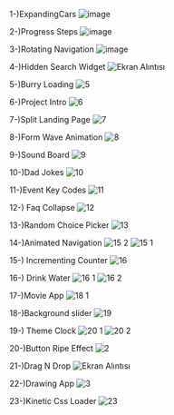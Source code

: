 1-)ExpandingCars
![image](https://github.com/HsnEmre/50ProjectWithJS/assets/92093161/ffec1b34-135e-4699-b401-9183a34ea4e1)


2-)Progress Steps
![image](https://github.com/HsnEmre/50ProjectWithJS/assets/92093161/0418a47a-04fd-408d-9555-3627a4b7bb9e)


3-)Rotating Navigation
![image](https://github.com/HsnEmre/50ProjectWithJS/assets/92093161/276f68ff-dd6e-43cf-8a3a-b3476e74d161)


4-)Hidden Search Widget
![Ekran Alıntısı](https://github.com/user-attachments/assets/19576d1d-bddf-4df1-b86f-27eacb8a362c)

5-)Burry Loading
![5](https://github.com/user-attachments/assets/b95d71e4-36dc-4c6e-ae8d-9670cdc1851a)

6-)Project Intro
![6](https://github.com/user-attachments/assets/b81b6fec-70d0-4053-83ec-5cb5adc8f707)

7-)Split Landing Page
![7](https://github.com/user-attachments/assets/38929350-b20c-4d4f-a1dd-97980f5978a5)

8-)Form Wave Animation
![8](https://github.com/user-attachments/assets/1b942ac8-2790-4d29-ada8-bf39a0faaa1a)

9-)Sound Board
![9](https://github.com/user-attachments/assets/2612814c-d132-4caf-9918-98d8445fc20f)

10-)Dad Jokes
![10](https://github.com/user-attachments/assets/bb7a570a-ee10-48e8-915b-72e538a9ed93)

11-)Event Key Codes
![11](https://github.com/user-attachments/assets/5e983b6b-0d01-4276-ad1f-611e54c5740d)

12-) Faq Collapse
![12](https://github.com/user-attachments/assets/a74ff0cf-212f-45d1-a3df-7bd5a520b804)

13-)Random Choice Picker
![13](https://github.com/user-attachments/assets/973e62e6-3068-4ecf-84bd-0fd665f8a62b)

14-)Animated Navigation
![15 2](https://github.com/user-attachments/assets/6d18a592-5b0f-41c7-bd8d-e077ef593631)
![15 1](https://github.com/user-attachments/assets/1d634add-5808-4fea-9415-1df21a0a94b7)

15-) Incrementing Counter
![16](https://github.com/user-attachments/assets/f213b108-0430-452f-8e3a-2bfb117bf695)

16-) Drink Water
![16 1](https://github.com/user-attachments/assets/318458d5-5f8d-4a27-9542-6106a5cfbbf3)
![16 2](https://github.com/user-attachments/assets/454f82bd-2862-4520-ba0d-3fdbdf71ef58)

17-)Movie App
![18 1](https://github.com/user-attachments/assets/4c93879a-8217-44df-8cb9-9b6f28961f54)

18-)Background slider
![19](https://github.com/user-attachments/assets/413439e0-bda6-414d-b2eb-7ff3090719f6)

19-) Theme Clock
![20 1](https://github.com/user-attachments/assets/bb3a6a51-c773-4381-86f7-5ee81f4c899e)
![20 2](https://github.com/user-attachments/assets/ddeb6fce-e023-46b0-ac07-7ec9b52b23ff)

20-)Button Ripe Effect
![2](https://github.com/user-attachments/assets/68b02f07-2df5-40ca-8b47-fa88a26a8bb4)

21-)Drag N Drop
![Ekran Alıntısı](https://github.com/user-attachments/assets/6fc204d0-0a57-4a81-b7a4-1270493fb291)

22-)Drawing App
![3](https://github.com/user-attachments/assets/72b9b53d-ea19-4a75-867b-69442a0eb898)

23-)Kinetic Css Loader
![23](https://github.com/user-attachments/assets/711b07f8-90ec-46fc-b918-8c626eba67f0)


